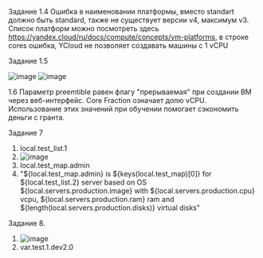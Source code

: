 Задание 1.4 Ошибка в наименовании платформы, вместо standart должно быть standard, также не существует версии v4, максимум v3. Список платформ можно посмотреть здесь https://yandex.cloud/ru/docs/compute/concepts/vm-platforms, в строке cores ошибка, YCloud не позволяет создавать машины с 1 vCPU

Задание 1.5

![image](https://github.com/Gamei666/devops-netology/assets/67197577/caddfe7d-8ca9-4f8a-948a-17137d422e63)
![image](https://github.com/Gamei666/devops-netology/assets/67197577/b2c4f07b-e7f4-46c9-8d43-28a1ab163c9b)

1.6 Параметр preemtible равен флагу "прерываемая" при создании ВМ через веб-интерфейс. Core Fraction означает долю vCPU. Использование этих значений при обучении помогает сэкономить деньги с гранта.

Задание 7
1. local.test_list.1
2. ![image](https://github.com/Gamei666/devops-netology/assets/67197577/083616cf-3241-4b2b-a051-bb653d9b98d2)
3. local.test_map.admin
4. "${local.test_map.admin} is ${keys(local.test_map)[0]} for ${local.test_list.2} server based on OS ${local.servers.production.image} with ${local.servers.production.cpu} vcpu, ${local.servers.production.ram} ram and ${length(local.servers.production.disks)} virtual disks"

Задание 8.
1. ![image](https://github.com/Gamei666/devops-netology/assets/67197577/5f975910-a348-4a04-8233-a017fa44d298)
2. var.test.1.dev2.0





